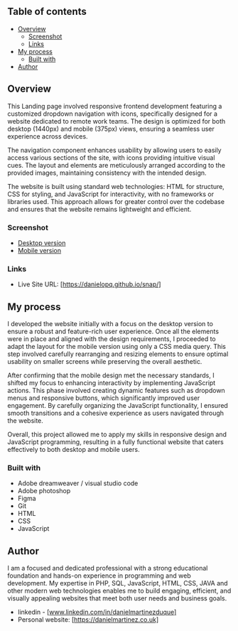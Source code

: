 ## Table of contents

- [Overview](#overview)
  - [Screenshot](#screenshot)
  - [Links](#links)
- [My process](#my-process)
  - [Built with](#built-with)
- [Author](#author)


## Overview

This Landing page involved responsive frontend development featuring a customized dropdown navigation with icons, specifically designed for a website dedicated to remote work teams. The design is optimized for both desktop (1440px) and mobile (375px) views, ensuring a seamless user experience across devices.

The navigation component enhances usability by allowing users to easily access various sections of the site, with icons providing intuitive visual cues. The layout and elements are meticulously arranged according to the provided images, maintaining consistency with the intended design.

The website is built using standard web technologies: HTML for structure, CSS for styling, and JavaScript for interactivity, with no frameworks or libraries used. This approach allows for greater control over the codebase and ensures that the website remains lightweight and efficient.

### Screenshot

- [Desktop version](https://github.com/danielopq/snap/blob/main/screenshots/desktop.jpg)
- [Mobile version](https://github.com/danielopq/snap/blob/main/screenshots/mobile.jpg)


### Links

- Live Site URL: [https://danielopq.github.io/snap/]

## My process

I developed the website initially with a focus on the desktop version to ensure a robust and feature-rich user experience. Once all the elements were in place and aligned with the design requirements, I proceeded to adapt the layout for the mobile version using only a CSS media query. This step involved carefully rearranging and resizing elements to ensure optimal usability on smaller screens while preserving the overall aesthetic.

After confirming that the mobile design met the necessary standards, I shifted my focus to enhancing interactivity by implementing JavaScript actions. This phase involved creating dynamic features such as dropdown menus and responsive buttons, which significantly improved user engagement. By carefully organizing the JavaScript functionality, I ensured smooth transitions and a cohesive experience as users navigated through the website.

Overall, this project allowed me to apply my skills in responsive design and JavaScript programming, resulting in a fully functional website that caters effectively to both desktop and mobile users.

### Built with

- Adobe dreamweaver / visual studio code
- Adobe photoshop
- Figma
- Git
- HTML
- CSS
- JavaScript

## Author

I am a focused and dedicated professional with a strong educational foundation and hands-on experience in programming and web development. My expertise in PHP, SQL, JavaScript, HTML, CSS, JAVA and other modern web technologies enables me to build engaging, efficient, and visually appealing websites that meet both user needs and business goals.

- linkedin - [www.linkedin.com/in/danielmartinezduque]
- Personal website: [https://danielmartinez.co.uk]

